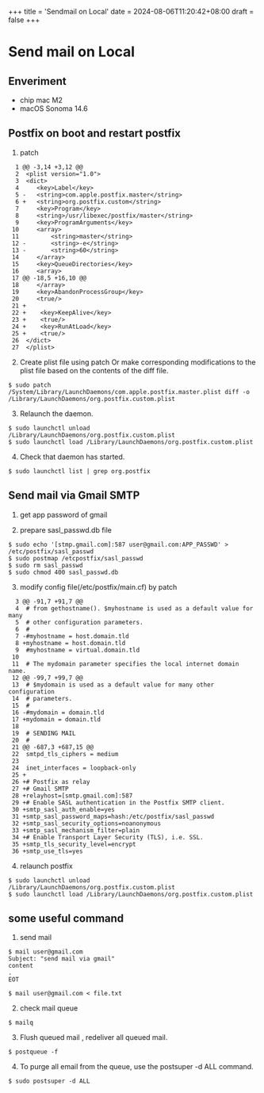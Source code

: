 +++
title = 'Sendmail on Local'
date = 2024-08-06T11:20:42+08:00
draft = false
+++


# Send mail on Local

## Enveriment 
- chip mac M2
- macOS Sonoma 14.6

## Postfix on boot and restart postfix

1. patch

```
  1 @@ -3,14 +3,12 @@
  2  <plist version="1.0">
  3  <dict>
  4     <key>Label</key>
  5 -   <string>com.apple.postfix.master</string>
  6 +   <string>org.postfix.custom</string>
  7     <key>Program</key>
  8     <string>/usr/libexec/postfix/master</string>
  9     <key>ProgramArguments</key>
 10     <array>
 11         <string>master</string>
 12 -       <string>-e</string>
 13 -       <string>60</string>
 14     </array>
 15     <key>QueueDirectories</key>
 16     <array>
 17 @@ -18,5 +16,10 @@
 18     </array>
 19     <key>AbandonProcessGroup</key>
 20     <true/>
 21 +
 22 +    <key>KeepAlive</key>
 23 +    <true/>
 24 +    <key>RunAtLoad</key>
 25 +    <true/>
 26  </dict>
 27  </plist>

```
2. Create plist file using patch Or make corresponding modifications to the plist file based on the contents of the diff file.

```
$ sudo patch /System/Library/LaunchDaemons/com.apple.postfix.master.plist diff -o /Library/LaunchDaemons/org.postfix.custom.plist

```

3. Relaunch the daemon.

```
$ sudo launchctl unload /Library/LaunchDaemons/org.postfix.custom.plist
$ sudo launchctl load /Library/LaunchDaemons/org.postfix.custom.plist
```

4. Check that daemon has started.
```
$ sudo launchctl list | grep org.postfix
```

## Send mail via Gmail SMTP
1. get app password of gmail

2. prepare  sasl_passwd.db file
```
$ sudo echo '[stmp.gmail.com]:587 user@gmail.com:APP_PASSWD' > /etc/postfix/sasl_passwd
$ sudo postmap /etcpostfix/sasl_passwd
$ sudo rm sasl_passwd
$ sudo chmod 400 sasl_passwd.db
```

3. modify config file(/etc/postfix/main.cf) by patch

```
  3 @@ -91,7 +91,7 @@
  4  # from gethostname(). $myhostname is used as a default value for many
  5  # other configuration parameters.
  6  #
  7 -#myhostname = host.domain.tld
  8 +myhostname = host.domain.tld
  9  #myhostname = virtual.domain.tld
 10 
 11  # The mydomain parameter specifies the local internet domain name.
 12 @@ -99,7 +99,7 @@
 13  # $mydomain is used as a default value for many other configuration
 14  # parameters.
 15  #
 16 -#mydomain = domain.tld
 17 +mydomain = domain.tld
 18 
 19  # SENDING MAIL
 20  #
 21 @@ -687,3 +687,15 @@
 22  smtpd_tls_ciphers = medium
 23 
 24  inet_interfaces = loopback-only
 25 +
 26 +# Postfix as relay
 27 +# Gmail SMTP
 28 +relayhost=[smtp.gmail.com]:587
 29 +# Enable SASL authentication in the Postfix SMTP client.
 30 +smtp_sasl_auth_enable=yes
 31 +smtp_sasl_password_maps=hash:/etc/postfix/sasl_passwd
 32 +smtp_sasl_security_options=noanonymous
 33 +smtp_sasl_mechanism_filter=plain
 34 +# Enable Transport Layer Security (TLS), i.e. SSL.
 35 +smtp_tls_security_level=encrypt
 36 +smtp_use_tls=yes

```
4. relaunch postfix 
```
$ sudo launchctl unload /Library/LaunchDaemons/org.postfix.custom.plist
$ sudo launchctl load /Library/LaunchDaemons/org.postfix.custom.plist
```

## some useful command
1. send mail

```
$ mail user@gmail.com
Subject: "send mail via gmail"
content
.
EOT

$ mail user@gmail.com < file.txt

```

2. check mail queue

```
$ mailq

```
3. Flush queued mail , redeliver all queued mail.

```
$ postqueue -f 
```


4. To purge all email from the queue, use the postsuper -d ALL command. 

```
$ sudo postsuper -d ALL
```
